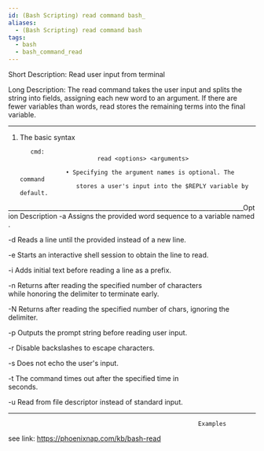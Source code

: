 ```yaml
---
id: (Bash Scripting) read command bash_
aliases:
  - (Bash Scripting) read command bash
tags:
  - bash
  - bash_command_read
---
```



Short Description:    Read user input from terminal


Long Description: 
          The read command takes the user input and splits the string into fields, assigning each new word to an argument. If there are fewer variables than words, read stores the remaining terms into the final variable.

___________________________________________________________________________

1) The basic syntax 

          cmd:          
                             read <options> <arguments>

                    • Specifying the argument names is optional. The command  
                       stores a user's input into the $REPLY variable by default. 


___________________________________________________________________________Option	                                                     Description
-a <array>	       Assigns the provided word sequence to a variable named  
                              <array>.

-d <delimiter>	Reads a line until the provided <delimiter> instead of a new 
                               line.

-e	                       Starts an interactive shell session to obtain the line to read.

-i <prefix>	        Adds initial text before reading a line as a prefix.

-n <number>	        Returns after reading the specified number of characters    
                                while honoring the delimiter to terminate early.

-N <number>	        Returns after reading the specified number of chars, 
                               ignoring the delimiter.

-p <prompt>	       Outputs the prompt string before reading user input.

-r	                       Disable backslashes to escape characters.

-s	                       Does not echo the user's input.

-t <time>	       The command times out after the specified time in   
                              seconds.

-u <file descriptor>	Read from file descriptor instead of standard input.


___________________________________________________________________________
                                                          Examples
see link: https://phoenixnap.com/kb/bash-read
